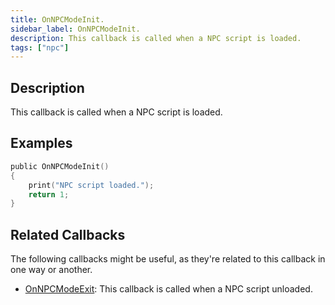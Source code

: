 ```yaml
---
title: OnNPCModeInit.
sidebar_label: OnNPCModeInit.
description: This callback is called when a NPC script is loaded.
tags: ["npc"]
---
```


## Description

This callback is called when a NPC script is loaded.


## Examples

```c
public OnNPCModeInit()
{
    print("NPC script loaded.");
    return 1;
}
```

## Related Callbacks

The following callbacks might be useful, as they're related to this callback in one way or another. 

- [OnNPCModeExit](OnNPCModeExit): This callback is called when a NPC script unloaded.

